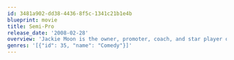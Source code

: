 ```yaml
---
id: 3481a902-dd38-4436-8f5c-1341c21b1e4b
blueprint: movie
title: Semi-Pro
release_date: '2008-02-28'
overview: 'Jackie Moon is the owner, promoter, coach, and star player of the Flint Michigan Tropics of the American Basketball Association (ABA). In 1976 before the ABA collapses, the National Basketball Association (NBA) plans to merge with the best teams of the ABA at the end of the season. Only the top four teams will make the move and the worst teams will fold. The Tropics are the worst team in the league and if they want to make it to the NBA, Jackie Moon must rally his team and start winning. The only problem is the fact that Jackie Moon is not really the coach and star basketball player he thinks he is. To keep his team from oblivion and leave his mark in the city, Jackie Moon must inspire his team to win fourth place in the playoffs.'
genres: '[{"id": 35, "name": "Comedy"}]'
---
```

